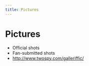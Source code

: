 ```yaml
---
title: Pictures
---
```


# Pictures

- Official shots
- Fan-submitted shots
- http://www.twospy.com/galleriffic/
